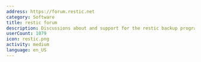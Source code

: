 ```yaml
---
address: https://forum.restic.net
category: Software
title: restic forum
description: Discussions about and support for the restic backup program
userCount: 1079
icon: restic.png
activity: medium
language: en_US
---
```

